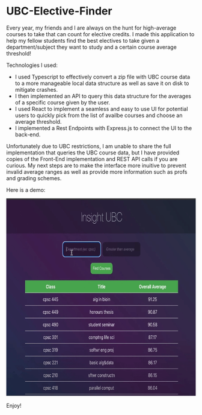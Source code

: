# UBC-Elective-Finder

Every year, my friends and I are always on the hunt for high-average courses to take that can count for elective credits. I made this application to help my fellow students find the best electives to take given a department/subject they want to study and a certain course average threshold!

Technologies I used:
* I used Typescript to effectively convert a zip file with UBC course data to a more manageable local data structure as well as save it on disk to mitigate crashes.
* I then implemented an API to query this data structure for the averages of a specific course given by the user.
* I used React to implement a seamless and easy to use UI for potential users to quickly pick from the list of availbe courses and choose an average threshold.
* I implemented a Rest Endpoints with Express.js to connect the UI to the back-end.

Unfortunately due to UBC restrictions, I am unable to share the full implementation that queries the UBC course data, but I have provided copies of the Front-End implementation and REST API calls if you are curious. My next steps are to make the interface more inuitive to prevent invalid average ranges as well as provide more information such as profs and grading schemes.

Here is a demo: 

<img src="./Demo.gif" alt="screen-gif" width="714" height="524">

Enjoy!

